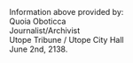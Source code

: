 


<br><br><br><br>


Information above provided by: <br>
Quoia Oboticca <br>
Journalist/Archivist <br>
Utope Tribune / Utope City Hall <br>
June 2nd, 2138. <br>




<br><br><br><br>


